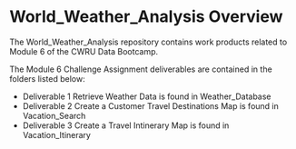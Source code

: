 # World_Weather_Analysis Overview
The World_Weather_Analysis repository contains work products related to Module 6 of the CWRU Data Bootcamp.

The Module 6 Challenge Assignment deliverables are contained in the folders listed below:
- Deliverable 1 Retrieve Weather Data is found in Weather_Database
- Deliverable 2 Create a Customer Travel Destinations Map is found in Vacation_Search
- Deliverable 3 Create a Travel Intinerary Map is found in Vacation_Itinerary
